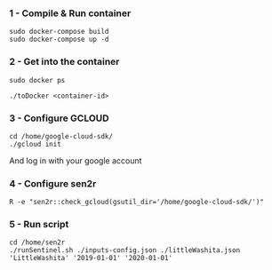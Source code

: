 ### 1 - Compile & Run container
```{bash}
sudo docker-compose build 
sudo docker-compose up -d 
```

### 2 - Get into the container

```{bash}
sudo docker ps
```
```{bash}
./toDocker <container-id>
```

### 3 - Configure GCLOUD 

```{bash}
cd /home/google-cloud-sdk/
./gcloud init
```

And log in with your google account

### 4 - Configure sen2r
```{r}
R -e "sen2r::check_gcloud(gsutil_dir='/home/google-cloud-sdk/')"
```

### 5 - Run script 

```{bash}
cd /home/sen2r
./runSentinel.sh ./inputs-config.json ./littleWashita.json 'LittleWashita' '2019-01-01' '2020-01-01'
```
